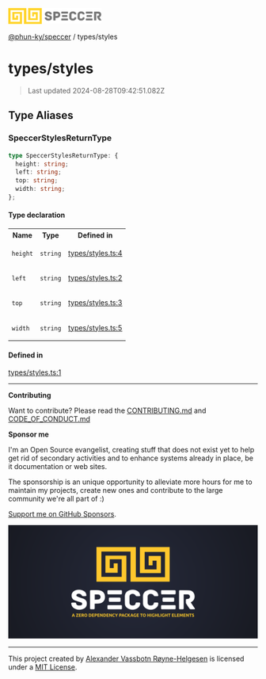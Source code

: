 <div>
  <img alt="SPECCER logo" src="https://raw.githubusercontent.com/phun-ky/speccer/main/public/logo-speccer-horizontal-colored-package.svg?raw=true" style="max-height:32px;" />
</div>

[@phun-ky/speccer](../README.md) / types/styles

# types/styles

> Last updated 2024-08-28T09:42:51.082Z

## Type Aliases

### SpeccerStylesReturnType

```ts
type SpeccerStylesReturnType: {
  height: string;
  left: string;
  top: string;
  width: string;
};
```

#### Type declaration

<table>
<tr>
<th>Name</th>
<th>Type</th>
<th>Defined in</th>
</tr>
<tr>
<td>

`height`

</td>
<td>

`string`

</td>
<td>

[types/styles.ts:4](https://github.com/phun-ky/speccer/blob/main/src/types/styles.ts#L4)

</td>
</tr>
<tr>
<td>

`left`

</td>
<td>

`string`

</td>
<td>

[types/styles.ts:2](https://github.com/phun-ky/speccer/blob/main/src/types/styles.ts#L2)

</td>
</tr>
<tr>
<td>

`top`

</td>
<td>

`string`

</td>
<td>

[types/styles.ts:3](https://github.com/phun-ky/speccer/blob/main/src/types/styles.ts#L3)

</td>
</tr>
<tr>
<td>

`width`

</td>
<td>

`string`

</td>
<td>

[types/styles.ts:5](https://github.com/phun-ky/speccer/blob/main/src/types/styles.ts#L5)

</td>
</tr>
</table>

#### Defined in

[types/styles.ts:1](https://github.com/phun-ky/speccer/blob/main/src/types/styles.ts#L1)

---

**Contributing**

Want to contribute? Please read the [CONTRIBUTING.md](https://github.com/phun-ky/speccer/blob/main/CONTRIBUTING.md) and [CODE_OF_CONDUCT.md](https://github.com/phun-ky/speccer/blob/main/CODE_OF_CONDUCT.md)

**Sponsor me**

I'm an Open Source evangelist, creating stuff that does not exist yet to help get rid of secondary activities and to enhance systems already in place, be it documentation or web sites.

The sponsorship is an unique opportunity to alleviate more hours for me to maintain my projects, create new ones and contribute to the large community we're all part of :)

[Support me on GitHub Sponsors](https://github.com/sponsors/phun-ky).

![Speccer banner, with logo and slogan: A zero dependency package to highlight elements](https://github.com/phun-ky/speccer/blob/main/public/speccer-banner.png?raw=true)

---

This project created by [Alexander Vassbotn Røyne-Helgesen](http://phun-ky.net) is licensed under a [MIT License](https://choosealicense.com/licenses/mit/).

